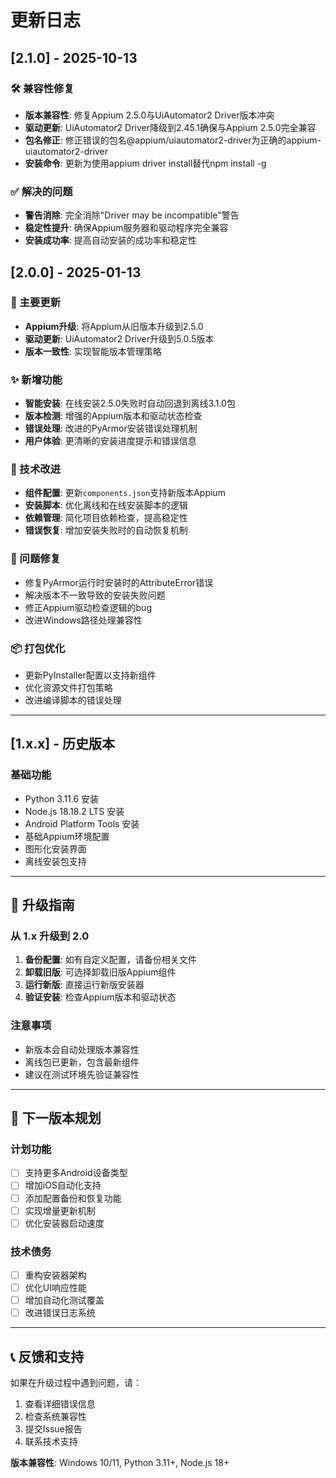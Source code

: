 # 更新日志

## [2.1.0] - 2025-10-13

### 🛠️ 兼容性修复
- **版本兼容性**: 修复Appium 2.5.0与UiAutomator2 Driver版本冲突
- **驱动更新**: UiAutomator2 Driver降级到2.45.1确保与Appium 2.5.0完全兼容
- **包名修正**: 修正错误的包名@appium/uiautomator2-driver为正确的appium-uiautomator2-driver
- **安装命令**: 更新为使用appium driver install替代npm install -g

### ✅ 解决的问题
- **警告消除**: 完全消除"Driver may be incompatible"警告
- **稳定性提升**: 确保Appium服务器和驱动程序完全兼容
- **安装成功率**: 提高自动安装的成功率和稳定性

## [2.0.0] - 2025-01-13

### 🚀 主要更新
- **Appium升级**: 将Appium从旧版本升级到2.5.0
- **驱动更新**: UiAutomator2 Driver升级到5.0.5版本
- **版本一致性**: 实现智能版本管理策略

### ✨ 新增功能
- **智能安装**: 在线安装2.5.0失败时自动回退到离线3.1.0包
- **版本检测**: 增强的Appium版本和驱动状态检查
- **错误处理**: 改进的PyArmor安装错误处理机制
- **用户体验**: 更清晰的安装进度提示和错误信息

### 🔧 技术改进
- **组件配置**: 更新`components.json`支持新版本Appium
- **安装脚本**: 优化离线和在线安装脚本的逻辑
- **依赖管理**: 简化项目依赖检查，提高稳定性
- **错误恢复**: 增加安装失败时的自动恢复机制

### 🐛 问题修复
- 修复PyArmor运行时安装时的AttributeError错误
- 解决版本不一致导致的安装失败问题
- 修正Appium驱动检查逻辑的bug
- 改进Windows路径处理兼容性

### 📦 打包优化
- 更新PyInstaller配置以支持新组件
- 优化资源文件打包策略
- 改进编译脚本的错误处理

---

## [1.x.x] - 历史版本

### 基础功能
- Python 3.11.6 安装
- Node.js 18.18.2 LTS 安装  
- Android Platform Tools 安装
- 基础Appium环境配置
- 图形化安装界面
- 离线安装包支持

---

## 🔄 升级指南

### 从 1.x 升级到 2.0

1. **备份配置**: 如有自定义配置，请备份相关文件
2. **卸载旧版**: 可选择卸载旧版Appium组件
3. **运行新版**: 直接运行新版安装器
4. **验证安装**: 检查Appium版本和驱动状态

### 注意事项
- 新版本会自动处理版本兼容性
- 离线包已更新，包含最新组件
- 建议在测试环境先验证兼容性

---

## 🎯 下一版本规划

### 计划功能
- [ ] 支持更多Android设备类型
- [ ] 增加iOS自动化支持
- [ ] 添加配置备份和恢复功能
- [ ] 实现增量更新机制
- [ ] 优化安装器启动速度

### 技术债务
- [ ] 重构安装器架构
- [ ] 优化UI响应性能  
- [ ] 增加自动化测试覆盖
- [ ] 改进错误日志系统

---

## 📞 反馈和支持

如果在升级过程中遇到问题，请：

1. 查看详细错误信息
2. 检查系统兼容性
3. 提交Issue报告
4. 联系技术支持

**版本兼容性**: Windows 10/11, Python 3.11+, Node.js 18+